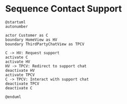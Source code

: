 # Sequence Contact Support

```plantuml
@startuml
autonumber

actor Customer as C
boundary HomeView as HV
boundary ThirdPartyChatView as TPCV

C -> HV: Request support
activate C
activate HV
HV -> TPCV: Redirect to support chat
deactivate HV
activate TPCV
C -> TPCV: Interact with support chat
deactivate TPCV
deactivate C

@enduml
```

<!-- diagram id="sequence-contact-support-contact-support" -->

